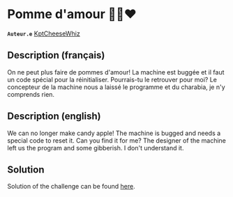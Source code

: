 # Pomme d'amour 🍭🍎❤️

**`Auteur.e`** [KptCheeseWhiz](https://github.com/KptCheeseWhiz)

## Description (français)

On ne peut plus faire de pommes d'amour! La machine est buggée et il faut un code spécial pour la réinitialiser. Pourrais-tu le retrouver pour moi? Le concepteur de la machine nous a laissé le programme et du charabia, je n'y comprends rien.

## Description (english)

We can no longer make candy apple! The machine is bugged and needs a special code to reset it. Can you find it for me? The designer of the machine left us the program and some gibberish. I don't understand it.

## Solution

Solution of the challenge can be found [here](solution/).
